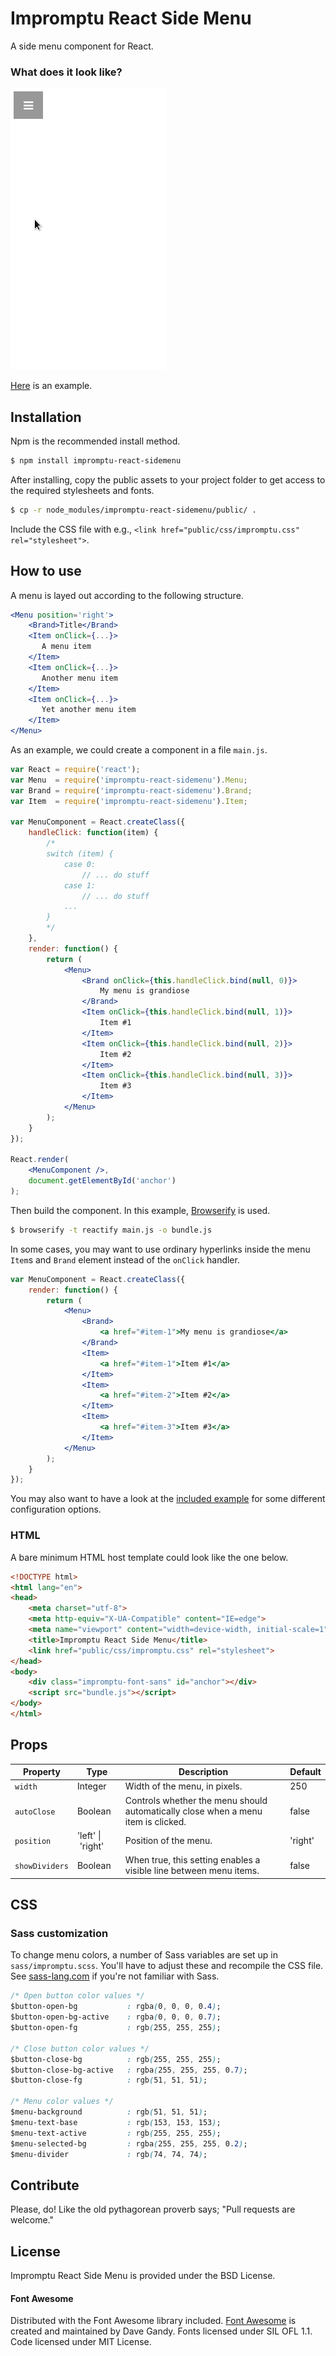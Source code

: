 # Impromptu React Side Menu

A side menu component for React. 

### What does it look like?

![animation](animation.gif)

[Here](http://johanneshilden.github.io/impromptu-react-sidemenu) is an example. 

## Installation

Npm is the recommended install method.

```bash
$ npm install impromptu-react-sidemenu
```

After installing, copy the public assets to your project folder to get access to the required stylesheets and fonts. 

```bash
$ cp -r node_modules/impromptu-react-sidemenu/public/ .
```
Include the CSS file with e.g., `<link href="public/css/impromptu.css" rel="stylesheet">`.

## How to use

A menu is layed out according to the following structure.

```jsx
<Menu position='right'>
    <Brand>Title</Brand>
    <Item onClick={...}>
       A menu item
    </Item>
    <Item onClick={...}>
       Another menu item
    </Item>
    <Item onClick={...}>
       Yet another menu item
    </Item>
</Menu>
```

As an example, we could create a component in a file `main.js`.

```jsx
var React = require('react');
var Menu  = require('impromptu-react-sidemenu').Menu;
var Brand = require('impromptu-react-sidemenu').Brand;
var Item  = require('impromptu-react-sidemenu').Item;

var MenuComponent = React.createClass({
    handleClick: function(item) {
        /*
        switch (item) {
            case 0:
                // ... do stuff
            case 1:
                // ... do stuff
            ...
        }
        */
    },
    render: function() {
        return (
            <Menu>
                <Brand onClick={this.handleClick.bind(null, 0)}>
                    My menu is grandiose
                </Brand>
                <Item onClick={this.handleClick.bind(null, 1)}>
                    Item #1
                </Item>
                <Item onClick={this.handleClick.bind(null, 2)}>
                    Item #2
                </Item>
                <Item onClick={this.handleClick.bind(null, 3)}>
                    Item #3
                </Item>
            </Menu>
        );
    }
});

React.render(
    <MenuComponent />,
    document.getElementById('anchor')
);
```

Then build the component. In this example, [Browserify](http://browserify.org/) is used.

```bash
$ browserify -t reactify main.js -o bundle.js
```

In some cases, you may want to use ordinary hyperlinks inside the menu `Item`s and `Brand` element instead of the `onClick` handler.

```jsx
var MenuComponent = React.createClass({
    render: function() {
        return (
            <Menu>
                <Brand>
                    <a href="#item-1">My menu is grandiose</a>
                </Brand>
                <Item>
                    <a href="#item-1">Item #1</a>
                </Item>
                <Item>
                    <a href="#item-2">Item #2</a>
                </Item>
                <Item>
                    <a href="#item-3">Item #3</a>
                </Item>
            </Menu>
        );
    }
});
```

You may also want to have a look at the [included example](https://github.com/johanneshilden/impromptu-react-sidemenu/blob/master/js/main.js) for some different configuration options.

### HTML

A bare minimum HTML host template could look like the one below.

```html
<!DOCTYPE html>
<html lang="en">
<head>
    <meta charset="utf-8">
    <meta http-equiv="X-UA-Compatible" content="IE=edge">
    <meta name="viewport" content="width=device-width, initial-scale=1">
    <title>Impromptu React Side Menu</title>
    <link href="public/css/impromptu.css" rel="stylesheet">
</head>
<body>
    <div class="impromptu-font-sans" id="anchor"></div>
    <script src="bundle.js"></script>
</body>
</html>
```

## Props

| Property        | Type                     | Description   | Default      | 
| --------------- | ------------------------ | ------------- | ------------ |
| `width`         | Integer                  | Width of the menu, in pixels.  | 250         |
| `autoClose`     | Boolean                  | Controls whether the menu should automatically close when a menu item is clicked.      | false      |
| `position`      | 'left'&nbsp;&vert;&nbsp;'right'         | Position of the menu.     | 'right'            |
| `showDividers`  | Boolean                  | When true, this setting enables a visible line between menu items.     | false    |

## CSS

### Sass customization

To change menu colors, a number of Sass variables are set up in `sass/impromptu.scss`. You'll have to adjust these and recompile the CSS file. See [sass-lang.com](http://sass-lang.com/) if you're not familiar with Sass.

```css
/* Open button color values */
$button-open-bg           : rgba(0, 0, 0, 0.4);
$button-open-bg-active    : rgba(0, 0, 0, 0.7);
$button-open-fg           : rgb(255, 255, 255);

/* Close button color values */
$button-close-bg          : rgb(255, 255, 255);
$button-close-bg-active   : rgba(255, 255, 255, 0.7);
$button-close-fg          : rgb(51, 51, 51);

/* Menu color values */
$menu-background          : rgb(51, 51, 51);
$menu-text-base           : rgb(153, 153, 153);
$menu-text-active         : rgb(255, 255, 255);
$menu-selected-bg         : rgba(255, 255, 255, 0.2);
$menu-divider             : rgb(74, 74, 74);
```

## Contribute

Please, do! Like the old pythagorean proverb says; "Pull requests are welcome."

## License

Impromptu React Side Menu is provided under the BSD License.

#### Font Awesome

Distributed with the Font Awesome library included. [Font Awesome](http://fontawesome.io/) is created and maintained by Dave Gandy. Fonts licensed under SIL OFL 1.1. Code licensed under MIT License.
